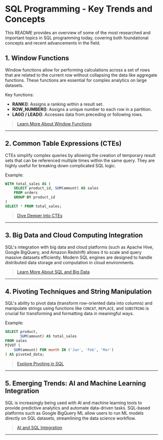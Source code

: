 # SQL Programming - Key Trends and Concepts

This README provides an overview of some of the most researched and important topics in SQL programming today, covering both foundational concepts and recent advancements in the field.

## 1. Window Functions
Window functions allow for performing calculations across a set of rows that are related to the current row without collapsing the data like aggregate functions. These functions are essential for complex analytics on large datasets.

Key functions:
- **RANK()**: Assigns a ranking within a result set.
- **ROW_NUMBER()**: Assigns a unique number to each row in a partition.
- **LAG() / LEAD()**: Accesses data from preceding or following rows.

> [Learn More About Window Functions](https://github.com/MarcoMinozzo/MySQL_Operational_Procedures/blob/main/windows_functions.md)

---

## 2. Common Table Expressions (CTEs)
CTEs simplify complex queries by allowing the creation of temporary result sets that can be referenced multiple times within the same query. They are highly useful for breaking down complicated SQL logic.

Example:
```sql
WITH total_sales AS (
    SELECT product_id, SUM(amount) AS sales
    FROM orders
    GROUP BY product_id
)
SELECT * FROM total_sales;
```

> [Dive Deeper into CTEs](https://docs.microsoft.com/en-us/sql/t-sql/queries/with-common-table-expression-transact-sql)

---

## 3. Big Data and Cloud Computing Integration
SQL's integration with big data and cloud platforms (such as Apache Hive, Google BigQuery, and Amazon Redshift) allows it to scale and query massive datasets efficiently. Modern SQL engines are designed to handle distributed data storage and computation in cloud environments.

> [Learn More About SQL and Big Data](https://github.com/MarcoMinozzo/MySQL_Operational_Procedures/blob/main/cloud_computing_SQL_Integration.md)

---

## 4. Pivoting Techniques and String Manipulation
SQL's ability to pivot data (transform row-oriented data into columns) and manipulate strings using functions like `CONCAT`, `REPLACE`, and `SUBSTRING` is crucial for transforming and formatting data in meaningful ways.

Example:
```sql
SELECT product, 
       SUM(amount) AS total_sales 
FROM sales
PIVOT (
    SUM(amount) FOR month IN ('Jan', 'Feb', 'Mar')
) AS pivoted_data;
```

> [Explore Pivoting in SQL](https://github.com/MarcoMinozzo/MySQL_Operational_Procedures/blob/main/pivoting_techniques_and_string_manipulation.md)

---

## 5. Emerging Trends: AI and Machine Learning Integration
SQL is increasingly being used with AI and machine learning tools to provide predictive analytics and automate data-driven tasks. SQL-based platforms such as Google BigQuery ML allow users to run ML models directly on SQL datasets, streamlining the data science workflow.

> [AI and SQL Integration](https://github.com/MarcoMinozzo/MySQL_Operational_Procedures/blob/main/AI_ML_integration.md)

---

